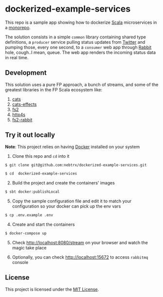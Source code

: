 # dockerized-example-services


This repo is a sample app showing how to dockerize [Scala](https://www.scala-lang.org/) 
microservices in a [monorepo](https://en.wikipedia.org/wiki/Monorepo). 

The solution consists in a simple `common` library containing shared type definitions, 
a `producer` service pulling status updates from [Twitter](https://twitter.com) and 
pumping those, every one second, to a `consumer` web app through [Rabbit](https://www.rabbitmq.com/) hole, 
cough..I mean, queue. The web app renders the incoming status data in real time. 

## Development

This solution uses a pure FP approach, a bunch of streams, and some of 
the greatest libraries in the FP Scala ecosystem like:

1. [cats](https://typelevel.org/cats/)
2. [cats-effects](https://typelevel.org/cats-effect/)
3. [fs2](http://fs2.io/)
4. [http4s](https://http4s.org/)
4. [fs2-rabbit](https://gvolpe.github.io/fs2-rabbit/)

## Try it out locally

**Note**: This project relies on having [Docker](https://docs.docker.com/install/) installed 
on your system

1. Clone this repo and `cd` into it
 
```bash
$ git clone git@github.com:nebtrx/dockerized-example-services.git

$ cd  dockerized-example-services
```

2. Build the project and create the containers' images

```bash
$ sbt docker:publishLocal
```

5. Copy the sample configuration file and edit it to match your configuration 
so your docker can pick up the env vars

```bash
$ cp .env.example .env
```

4. Create and start the containers

```bash
$ docker-compose up
```

5. Check [http://localhost:8080/stream](http://localhost:8080/stream) on your browser and 
watch the magic take place

6. Optionally, you can check [http://localhost:15672](http://localhost:15672) to access 
`rabbitmq` console    


## License
This project is licensed under the [MIT License](LICENSE.md).
